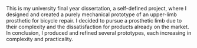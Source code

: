 This is my university final year dissertation, a self-defined project, where I designed and created a purely mechanical prototype of an upper-limb prosthetic for bicycle repair. 
I decided to pursue a prosthetic limb due to their complexity and the dissatisfaction for products already on the market. 
In conclusion, I produced and refined several prototypes, each increasing in complexity and practicality.

